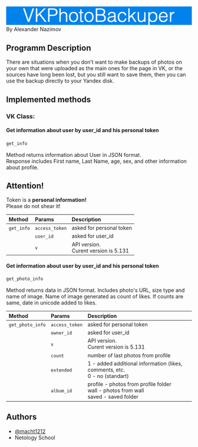 ![VKBackuper](img/VKBackuper.jpg)
By Alexander Nazimov

## Programm Description

There are situations when you don’t want to make backups of photos on your own that were uploaded as the main ones for the page in VK, or the sources have long been lost, but you still want to save them, then you can use the backup directly to your Yandex disk.
 
## Implemented methods 

### VK Class:
#### Get information about user by user_id and his personal token
```python
get_info
```
Method returns information about User in JSON format.  
Response includes First name, Last Name, age, sex, and other information about profile.  

## **Attention!**

Token is a **personal information!**  
Please do not shear it!

| Method     | Params         | Description                               |
|:-----------|:---------------|:------------------------------------------|
| `get_info` | `access_token` | asked for personal token                  |
|            | `user_id`      | asked for user_id                         |
|            | `v`            | API version. <br/>Curent version is 5.131 |

#### Get information about user by user_id and his personal token
```python
get_photo_info
```
Method returns data in JSON format. Includes photo's URL, size type and name of image.
Name of image generated as count of likes. If counts are same, date in unicode added to likes.

| Method            | Params             | Description                                                                               |
|:------------------|:-------------------|:------------------------------------------------------------------------------------------|
| `get_photo_info`  | `access_token`     | asked for personal token                                                                  |
|                   | `owner_id`         | asked for user_id                                                                         |
|                   | `v`                | API version. <br/>Curent version is 5.131                                                 |
|                   | `count`            | number of last photos from profile                                                        |
|                   | `extended`         | 1 - added additional information (likes, comments, etc. <br/> 0 - no (standart)           |
|                   | `album_id`         | profile - photos from profile folder<br/>wall - photos from wall<br/>saved - saved folder |



## Authors

- [@macht1212](https://github.com/macht1212)
- Netology School

